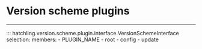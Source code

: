 # Version scheme plugins

-----

::: hatchling.version.scheme.plugin.interface.VersionSchemeInterface
    selection:
      members:
      - PLUGIN_NAME
      - root
      - config
      - update

